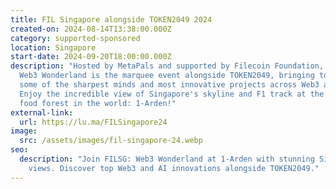 ```yaml
---
title: FIL Singapore alongside TOKEN2049 2024
created-on: 2024-08-14T13:38:00.000Z
category: supported-sponsored
location: Singapore
start-date: 2024-09-20T18:00:00.000Z
description: "​Hosted by MetaPals and supported by Filecoin Foundation, FIL SG:
  Web3 Wonderland is the marquee event alongside TOKEN2049, bringing together
  some of the sharpest minds and most innovative projects across Web3 and AI.
  ​Enjoy the incredible view of Singapore's skyline and F1 track at the highest
  food forest in the world: 1-Arden!"
external-link:
  url: https://lu.ma/FILSingapore24
image:
  src: /assets/images/fil-singapore-24.webp
seo:
  description: "Join FILSG: Web3 Wonderland at 1-Arden with stunning Singapore
    views. Discover top Web3 and AI innovations alongside TOKEN2049."
---
```

